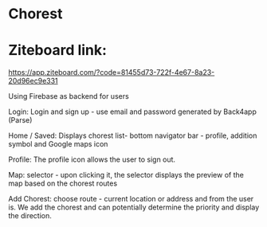 # Chorest

# Ziteboard link:
https://app.ziteboard.com/?code=81455d73-722f-4e67-8a23-20d96ec9e331

Using Firebase as backend for users

Login:
Login and sign up - use email and password generated by Back4app (Parse)


Home / Saved:
Displays chorest list- bottom navigator bar - profile, addition symbol and Google maps icon

Profile:
The profile icon allows the user to sign out.

Map:
selector - upon clicking it, the selector displays the preview of the map based on the chorest routes

Add Chorest:
choose route - current location or address and from the user is. We add the chorest and can potentially determine the priority and display the direction.   
